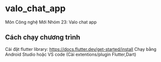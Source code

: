 # valo_chat_app
Môn Công nghệ Mới
Nhóm 23: Valo chat app 

## Cách chạy chương trình
Cài đặt flutter library:
https://docs.flutter.dev/get-started/install
Chạy bằng Android Studio hoặc VS code (Cài extentions/plugin Flutter,Dart)


